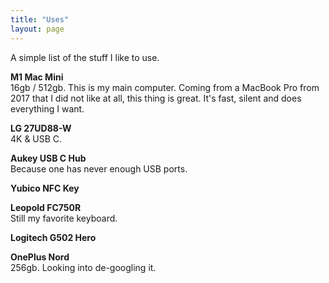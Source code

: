 ```yaml
---
title: "Uses"
layout: page
---
```


A simple list of the stuff I like to use.

**M1 Mac Mini**  
16gb / 512gb. This is my main computer. Coming from a MacBook Pro from 2017 that I did not like at all, this thing is great. It's fast, silent and does everything I want.

**LG 27UD88-W**  
4K & USB C.

**Aukey USB C Hub**  
Because one has never enough USB ports.

**Yubico NFC Key**  

**Leopold FC750R**  
Still my favorite keyboard.

**Logitech G502 Hero**

**OnePlus Nord**  
256gb. Looking into de-googling it.

